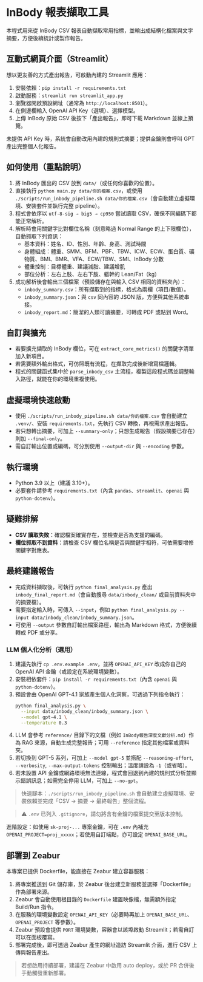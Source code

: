 # InBody 報表擷取工具

本程式用來從 InBody CSV 報表自動擷取常用指標，並輸出成結構化檔案與文字摘要，方便後續統計或製作報告。

## 互動式網頁介面（Streamlit）

想以更友善的方式產出報告，可啟動內建的 Streamlit 應用：

1. 安裝依賴：`pip install -r requirements.txt`
2. 啟動服務：`streamlit run streamlit_app.py`
3. 瀏覽器開啟預設網址（通常為 `http://localhost:8501`）。
4. 在側邊欄輸入 OpenAI API Key（選填）、選擇模型。
5. 上傳 InBody 原始 CSV 後按下「產出報告」，即可下載 Markdown 並線上預覽。

未提供 API Key 時，系統會自動改用內建的規則式摘要；提供金鑰則會呼叫 GPT 產出完整個人化報告。

## 如何使用（重點說明）

1. 將 InBody 匯出的 CSV 放到 `data/`（或任何你喜歡的位置）。
2. 直接執行 `python main.py data/你的檔案.csv`，或使用 `./scripts/run_inbody_pipeline.sh data/你的檔案.csv`（會自動建立虛擬環境、安裝套件並執行完整 pipeline）。
3. 程式會依序以 `utf-8-sig → big5 → cp950` 嘗試讀取 CSV，確保不同編碼下都能正常解析。
4. 解析時會用關鍵字比對欄位名稱（刻意略過 Normal Range 的上下限欄位），自動抓取下列資訊：
   - 基本資料：姓名、ID、性別、年齡、身高、測試時間
   - 身體組成：體重、SMM、BFM、PBF、TBW、ICW、ECW、蛋白質、礦物質、BMI、BMR、VFA、ECW/TBW、SMI、InBody 分數
   - 體重控制：目標體重、建議減脂、建議增肌
   - 部位分析：左右上肢、左右下肢、軀幹的 Lean/Fat（kg）
5. 成功解析後會輸出三個檔案（預設儲存在與輸入 CSV 相同的資料夾內）：
   - `inbody_summary.csv`：所有擷取到的指標，格式為兩欄（項目/數值）。
   - `inbody_summary.json`：與 `csv` 同內容的 JSON 版，方便與其他系統串接。
   - `inbody_report.md`：簡潔的人類可讀摘要，可轉成 PDF 或貼到 Word。

## 自訂與擴充

- 若要擴充擷取的 InBody 欄位，可在 `extract_core_metrics()` 的關鍵字清單加入新項目。
- 若需要額外輸出格式，可仿照既有流程，在擷取完成後新增寫檔邏輯。
- 程式的關鍵函式集中於 `parse_inbody_csv` 主流程，複製這段程式碼並調整輸入路徑，就能在你的環境重複使用。

## 虛擬環境快速啟動

- 使用 `./scripts/run_inbody_pipeline.sh data/你的檔案.csv` 會自動建立 `.venv/`、安裝 `requirements.txt`，先執行 CSV 轉換，再視需求產出報告。
- 若只想轉出摘要，可加上 `--summary-only`；只想生成報告（假設摘要已存在）則加 `--final-only`。
- 需自訂輸出位置或編碼，可分別使用 `--output-dir` 與 `--encoding` 參數。

## 執行環境

- Python 3.9 以上（建議 3.10+）。
- 必要套件請參考 `requirements.txt`（內含 `pandas`、`streamlit`、`openai` 與 `python-dotenv`）。

## 疑難排解

- **CSV 讀取失敗**：確認檔案確實存在，並檢查是否為支援的編碼。
- **欄位抓取不到資料**：請檢查 CSV 欄位名稱是否與關鍵字相符，可依需要增修關鍵字對應表。

## 最終建議報告

- 完成資料擷取後，可執行 `python final_analysis.py` 產出 `inbody_final_report.md`（會自動搜尋 `data/inbody_clean/` 或目前資料夾中的摘要檔）。
- 需要指定輸入時，可傳入 `--input`，例如 `python final_analysis.py --input data/inbody_clean/inbody_summary.json`。
- 可使用 `--output` 參數自訂輸出檔案路徑，輸出為 Markdown 格式，方便後續轉成 PDF 或分享。

### LLM 個人化分析（選用）

1. 建議先執行 `cp .env.example .env`，並將 `OPENAI_API_KEY` 改成你自己的 OpenAI API 金鑰（或設定在系統環境變數）。
2. 安裝相依套件：`pip install -r requirements.txt`（內含 `openai` 與 `python-dotenv`）。
3. 預設會由 OpenAI GPT-4.1 家族產生個人化洞察，可透過下列指令執行：
   ```bash
   python final_analysis.py \
     --input data/inbody_clean/inbody_summary.json \
     --model gpt-4.1 \
     --temperature 0.3
   ```
4. LLM 會參考 `reference/` 目錄下的文檔（例如 `InBody報告深度文獻分析.md`）作為 RAG 來源，自動生成完整報告；可用 `--reference` 指定其他檔案或資料夾。
5. 若切換到 GPT-5 系列，可加上 `--model gpt-5` 並搭配 `--reasoning-effort`, `--verbosity`, `--max-output-tokens` 控制輸出；溫度請設為 `-1`（或省略）。
6. 若未設置 API 金鑰或網路環境無法連線，程式會回退到內建的規則式分析並顯示錯誤訊息；如需完全停用 LLM，可加上 `--no-gpt`。

> 快速腳本：`./scripts/run_inbody_pipeline.sh` 會自動建立虛擬環境、安裝依賴並完成「CSV → 摘要 → 最終報告」整個流程。

> ⚠️ `.env` 已列入 `.gitignore`，請勿將含有金鑰的檔案提交至版本控制。

進階設定：如使用 `sk-proj-...` 專案金鑰，可在 `.env` 內補充 `OPENAI_PROJECT=proj_xxxxx`；若使用自訂端點，亦可設定 `OPENAI_BASE_URL`。

## 部署到 Zeabur

本專案已提供 Dockerfile，能直接在 Zeabur 建立容器服務：

1. 將專案推送到 Git 儲存庫，於 Zeabur 後台建立新服務並選擇「Dockerfile」作為部署來源。
2. Zeabur 會自動使用根目錄的 `Dockerfile` 建置映像檔，無需額外指定 Build/Run 指令。
3. 在服務的環境變數設定 `OPENAI_API_KEY`（必要時再加上 `OPENAI_BASE_URL`、`OPENAI_PROJECT` 等參數）。
4. Zeabur 預設會提供 `PORT` 環境變數，容器會以該埠啟動 Streamlit；若需自訂可以在面板覆寫。
5. 部署完成後，即可透過 Zeabur 產生的網址造訪 Streamlit 介面，進行 CSV 上傳與報告產出。

> 若想啟用持續部署，建議在 Zeabur 中啟用 auto deploy，或於 PR 合併後手動觸發重新部署。
